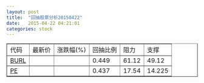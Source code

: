 ```yaml
---
layout: post
title:  "回抽股票分析20150422"
date:   2015-04-22 04:21:01
categories: stock
---
```

<script type="text/javascript">
var stockList = []
stockList.push('gb_burl');
stockList.push('gb_pe');
</script>
<table border="1">
 <tr>
 <td>代码</td>
 <td>最新价</td>
 <td>涨跌幅(%)</td>
 <td>回抽比例</td>
 <td>阻力</td>
 <td>支撑</td>
</tr>
  <tr id="burl">
  <td><a href="http://stock.finance.sina.com.cn/usstock/quotes/BURL.html" target="_blank">BURL</a></td><td></td><td></td><td>0.449</td><td>61.12</td><td>49.12</td></tr>
  <tr id="pe">
  <td><a href="http://stock.finance.sina.com.cn/usstock/quotes/PE.html" target="_blank">PE</a></td><td></td><td></td><td>0.437</td><td>17.54</td><td>14.225</td></tr>
</table>
